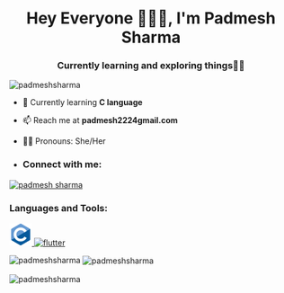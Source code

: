 

<h1 align="center">Hey Everyone 🙋🏻‍♀️, I'm Padmesh Sharma</h1>
<h3 align="center">Currently learning and exploring things🦋💫</h3>

<p align="left"> <img src="https://komarev.com/ghpvc/?username=padmeshsharma&label=Profile%20views&color=0e75b6&style=flat" alt="padmeshsharma" /> </p>

- 🌱 Currently learning **C language**

- 📫 Reach me at **padmesh2224gmail.com**
 
- 👩🏻 Pronouns: She/Her
 
- <h3 align="left">Connect with me:</h3>
<p align="left">
<a href="https://linkedin.com/in/padmesh sharma" target="blank"><img align="center" src="https://raw.githubusercontent.com/rahuldkjain/github-profile-readme-generator/master/src/images/icons/Social/linked-in-alt.svg" alt="padmesh sharma" height="30" width="40" /></a>
</p>

<h3 align="left">Languages and Tools:</h3>
<p align="left"> <a href="https://www.cprogramming.com/" target="_blank" rel="noreferrer"> <img src="https://raw.githubusercontent.com/devicons/devicon/master/icons/c/c-original.svg" alt="c" width="40" height="40"/> </a> <a href="https://flutter.dev" target="_blank" rel="noreferrer"> <img src="https://www.vectorlogo.zone/logos/flutterio/flutterio-icon.svg" alt="flutter" width="40" height="40"/> </a> </p>

<p><img align="left" src="https://github-readme-stats.vercel.app/api/top-langs?username=padmeshsharma&show_icons=true&locale=en&layout=compact" alt="padmeshsharma" /></p>

<p>&nbsp;<img align="center" src="https://github-readme-stats.vercel.app/api?username=padmeshsharma&show_icons=true&locale=en" alt="padmeshsharma" /></p>

<p><img align="center" src="https://github-readme-streak-stats.herokuapp.com/?user=padmeshsharma&" alt="padmeshsharma" /></p>

